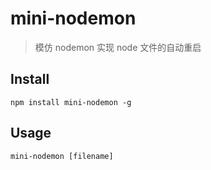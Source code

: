# mini-nodemon

> 模仿 nodemon 实现 node 文件的自动重启

## Install

```shell
npm install mini-nodemon -g
```

## Usage

```shell
mini-nodemon [filename]
```

